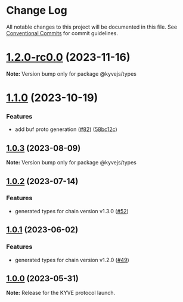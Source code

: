 # Change Log

All notable changes to this project will be documented in this file.
See [Conventional Commits](https://conventionalcommits.org) for commit guidelines.

# [1.2.0-rc0.0](https://github.com/KYVENetwork/kyvejs/compare/@kyvejs/types@1.2.0-rc0...@kyvejs/types@1.2.0-rc0.0) (2023-11-16)

**Note:** Version bump only for package @kyvejs/types

# [1.1.0](https://github.com/KYVENetwork/kyvejs/compare/@kyvejs/types@1.0.3...@kyvejs/types@1.1.0) (2023-10-19)

### Features

- add buf proto generation ([#82](https://github.com/KYVENetwork/kyvejs/issues/82)) ([58bc12c](https://github.com/KYVENetwork/kyvejs/commit/58bc12c92631df33ca03a68bbf0d630347cc3739))

## [1.0.3](https://github.com/KYVENetwork/kyvejs/compare/@kyvejs/types@1.0.2...@kyvejs/types@1.0.3) (2023-08-09)

**Note:** Version bump only for package @kyvejs/types

## [1.0.2](https://github.com/KYVENetwork/kyvejs/compare/@kyvejs/types@1.0.1...@kyvejs/types@1.0.2) (2023-07-14)

### Features

- generated types for chain version v1.3.0 ([#52](https://github.com/KYVENetwork/kyvejs/issues/52))

## [1.0.1](https://github.com/KYVENetwork/kyvejs/compare/@kyvejs/types@1.0.0...@kyvejs/types@1.0.1) (2023-06-02)

### Features

- generated types for chain version v1.2.0 ([#49](https://github.com/KYVENetwork/kyvejs/issues/49))

## [1.0.0](https://github.com/KYVENetwork/kyvejs/compare/@kyvejs/types@1.0.0-beta.4...@kyvejs/types@1.0.0) (2023-05-31)

**Note:** Release for the KYVE protocol launch.
